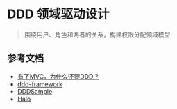 # DDD 领域驱动设计

> 围绕用户、角色和两者的关系，构建权限分配领域模型

## 参考文档

- [有了MVC，为什么还要DDD？](https://mp.weixin.qq.com/s/gUkZy7bKQgChRDRx1O2Fow)
- [ddd-framework](https://github.com/lml200701158/ddd-framework)
- [DDDSample](https://github.com/citerus/dddsample-core)
- [Halo](https://xujin.org/projects/halo/overview/)